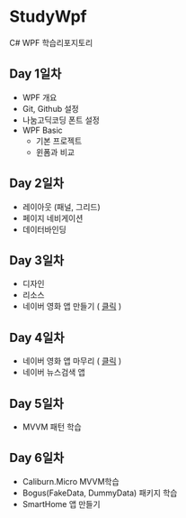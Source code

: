 # StudyWpf
C# WPF 학습리포지토리

## Day 1일차
- WPF 개요
- Git, Github 설정
- 나눔고딕코딩 폰트 설정
- WPF Basic
  - 기본 프로젝트
  - 윈폼과 비교

## Day 2일차
- 레이아웃 (패널, 그리드)
- 페이지 네비게이션
- 데이터바인딩

## Day 3일차
- 디자인
- 리소스
- 네이버 영화 앱 만들기 ( [클릭](https://github.com/spearstring/StudyWpf/tree/main/portfolio) )

## Day 4일차
 - 네이버 영화 앱 마무리 ( [클릭](https://github.com/spearstring/StudyWpf/tree/main/portfolio) )
 - 네이버 뉴스검색 앱

## Day 5일차
 - MVVM 패턴 학습 

## Day 6일차
 - Caliburn.Micro MVVM학습
 - Bogus(FakeData, DummyData) 패키지 학습
 - SmartHome 앱 만들기
